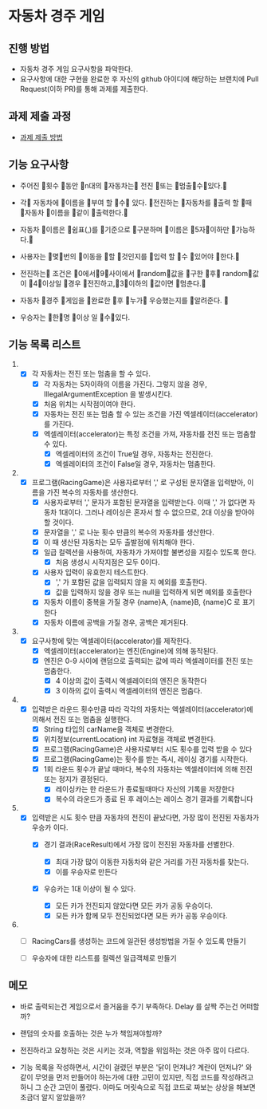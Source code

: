 # 자동차 경주 게임
## 진행 방법
* 자동차 경주 게임 요구사항을 파악한다.
* 요구사항에 대한 구현을 완료한 후 자신의 github 아이디에 해당하는 브랜치에 Pull Request(이하 PR)를 통해 과제를 제출한다.

## 과제 제출 과정
* [과제 제출 방법](https://github.com/next-step/nextstep-docs/tree/master/precourse)



## 기능 요구사항

- 주어진 횟수 동안 n대의 자동차는 전진 또는 멈출수있다.

- 각 자동차에 이름을 부여 할 수 있다. 전진하는 자동차를 출력 할 때 자동차 이름을 같이 출력한다.

- 자동차 이름은 쉼표(,)를 기준으로 구분하며 이름은 5자이하만 가능하다.

- 사용자는 몇번의 이동을 할 것인지를 입력 할 수 있어야 한다.

- 전진하는 조건은 0에서9사이에서 random값을 구한 후 random값이 4이상일 경우 전진하고,3이하의 값이면 멈춘다.

- 자동차 경주 게임을 완료한 후 누가 우승했는지를 알려준다. 
- 우승자는 한명 이상 일 수있다.



## 기능 목록 리스트

1. - [x] 각 자동차는 전진 또는 멈춤을 할 수 있다.
     - [x] 각 자동차는 5자이하의 이름을 가진다. 그렇지 않을 경우, IllegalArgumentException 을 발생시킨다.
     - [x] 처음 위치는 시작점이여야 한다.
     - [x] 자동차는 전진 또는 멈춤 할 수 있는 조건을 가진 엑셀레이터(accelerator)를 가진다.
     - [x] 엑셀레이터(accelerator)는 특정 조건을 가져, 자동차를 전진 또는 멈춤할 수 있다.
       - [x] 엑셀레이터의 조건이 True일 경우, 자동차는 전진한다.
       - [x] 엑셀레이터의 조건이 False일 경우, 자동차는 멈춤한다.
   
2. - [x] 프로그램(RacingGame)은 사용자로부터 ',' 로 구성된 문자열을 입력받아, 이름을 가진 복수의 자동차를 생산한다.
     - [x] 사용자로부터 ',' 문자가 포함된 문자열을 입력받는다. 이때 ',' 가 없다면 자동차 1대이다. 그러나 레이싱은 혼자서 할 수 없으므로, 2대 이상을 받아야 할 것이다.
     - [x] 문자열을 ',' 로 나눈 횟수 만큼의 복수의 자동차를 생산한다.
     - [x] 이 때 생산된 자동차는 모두 출발점에 위치해야 한다.
     - [x] 일급 컬렉션을 사용하여, 자동차가 가져야할 불변성을 지킬수 있도록 한다.
       - [x] 처음 생성시 시작지점은 모두 0이다.
     - [x] 사용자 입력이 유효한지 테스트한다.
       - [x] ',' 가 포함된 값을 입력되지 않을 지 예외를 호출한다.
       - [x] 값을 입력하지 않을 경우 또는 null을 입력하게 되면 예외를 호출한다
     - [x] 자동차 이름이 중복을 가질 경우 {name}A, {name}B, {name}C 로 표기한다
     - [x] 자동차 이름에 공백을 가질 경우, 공백은 제거된다.
   
3. - [x] 요구사항에 맞는 엑셀레이터(accelerator)를 제작한다.
     - [x] 엑셀레이터(accelerator)는 엔진(Engine)에 의해 동작된다.
     - [x] 엔진은 0-9 사이에 랜덤으로 출력되는 값에 따라 엑셀레이터를 전진 또는 멈춤한다.
       - [x] 4 이상의 값이 출력시 엑셀레이터의 엔진은 동작한다
       - [x] 3 이하의 값이 출력시 엑셀레이터의 엔진은 멈춥다.

4. - [x] 입력받은 라운드 횟수만큼 따라 각각의 자동차는 엑셀레이터(accelerator)에 의해서 전진 또는 멈춤을 실행한다.
     - [x] String 타입의 carName을 객체로 변경한다.
     - [x] 위치정보(currentLocation) int 자료형을 객체로 변경한다.
     - [x] 프로그램(RacingGame)은 사용자로부터 시도 횟수를 입력 받을 수 있다
     - [x] 프로그램(RacingGame)는 횟수를 받는 즉시, 레이싱 경기를 시작한다.
     - [x] 1회 라운드 횟수가 끝날 때마다, 복수의 자동차는 엑셀레이터에 의해 전진 또는 정지가 결정된다.
       - [x] 레이싱카는 한 라운드가 종료될때마다 자신의 기록을 저장한다
       - [x] 복수의 라운드가 종료 된 후 레이스는 레이스 경기 결과를 기록합니다

5. - [x] 입력받은 시도 횟수 만큼 자동차의 전진이 끝났다면, 가장 많이 전진된 자동차가 우승카 이다.
     - [x] 경기 결과(RaceResult)에서 가장 많이 전진된 자동차를 선별한다.
       - [x] 최대 가장 많이 이동한 자동차와 같은 거리를 가진 자동차를 찾는다.
       - [x] 이를 우승자로 만든다
     - [x] 우승카는 1대 이상이 될 수 있다.

       - [x] 모든 카가 전진되지 않았다면 모든 카가 공동 우승이다.
       - [x] 모든 카가 함께 모두 전진되었다면 모든 카가 공동 우승이다.

6. - [ ] RacingCars를 생성하는 코드에 일관된 생성방법을 가질 수 있도록 만들기
   - [ ] 우승자에 대한 리스트를 컬렉션 일급객체로 만들기



## 메모

- 바로 출력되는건 게임으로서 즐거움을 주기 부족하다. Delay 를 살짝 주는건 어떠할까?

- 랜덤의 숫자를 호출하는 것은 누가 책임져야할까?
- 전진하라고 요청하는 것은 시키는 것과, 역할을 위임하는 것은 아주 많이 다르다.
- 기능 목록을 작성하면서, 시간이 걸렸던 부분은 '닭이 먼저냐? 계란이 먼저냐?' 와 같이 무엇을 먼저 만들어야 하는가에 대한 고민이 있지만, 직접 코드를 작성하려고 하니 그 순간 고민이 풀렸다. 아마도 머릿속으로 직접 코드로 짜보는 상상을 해보면 조금더 알지 알았을까?

